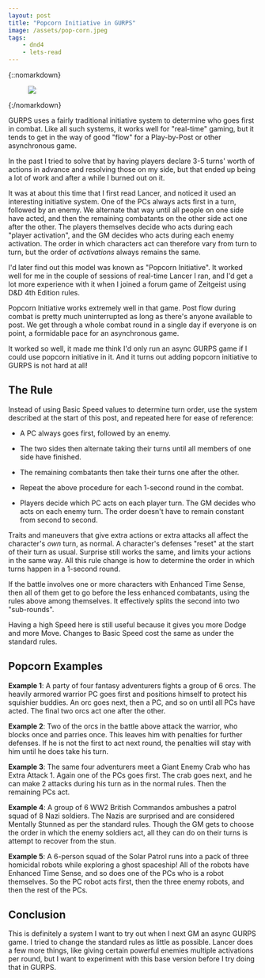 ```yaml
---
layout: post
title: "Popcorn Initiative in GURPS"
image: /assets/pop-corn.jpeg
tags:
    - dnd4
    - lets-read
---
```


{::nomarkdown}
<figure class="center">
  <img src="{{ "/assets/pop-corn.jpeg" | absolute_url }}"/>
</figure>
{:/nomarkdown}

GURPS uses a fairly traditional initiative system to determine who goes first in
combat. Like all such systems, it works well for "real-time" gaming, but it
tends to get in the way of good "flow" for a Play-by-Post or other asynchronous
game.

In the past I tried to solve that by having players declare 3-5 turns' worth of
actions in advance and resolving those on my side, but that ended up being a lot
of work and after a while I burned out on it.

It was at about this time that I first read Lancer, and noticed it used an
interesting initiative system. One of the PCs always acts first in a turn,
followed by an enemy. We alternate that way until all people on one side have
acted, and then the remaining combatants on the other side act one after the
other. The players themselves decide who acts during each "player activation",
and the GM decides who acts during each enemy activation. The order in which
characters act can therefore vary from turn to turn, but the order of
_activations_ always remains the same.

I'd later find out this model was known as "Popcorn Initiative". It worked well
for me in the couple of sessions of real-time Lancer I ran, and I'd get a lot
more experience with it when I joined a forum game of Zeitgeist using D&D 4th
Edition rules.

Popcorn Initiative works extremely well in that game. Post flow during combat is
pretty much uninterrupted as long as there's anyone available to post. We get
through a whole combat round in a single day if everyone is on point, a
formidable pace for an asynchronous game.

It worked so well, it made me think I'd only run an async GURPS game if I could
use popcorn initiative in it. And it turns out adding popcorn initiative to
GURPS is not hard at all!

## The Rule

Instead of using Basic Speed values to determine turn order, use the system
described at the start of this post, and repeated here for ease of reference:

- A PC always goes first, followed by an enemy.

- The two sides then alternate taking their turns until all members of one side
  have finished.

- The remaining combatants then take their turns one after the other.

- Repeat the above procedure for each 1-second round in the combat.

- Players decide which PC acts on each player turn. The GM decides who acts on
  each enemy turn. The order doesn't have to remain constant from second to
  second.

Traits and maneuvers that give extra actions or extra attacks all affect the
character's _own_ turn, as normal. A character's defenses "reset" at the start
of their turn as usual. Surprise still works the same, and limits your actions
in the same way. All this rule change is how to determine the order in which
turns happen in a 1-second round.

If the battle involves one or more characters with Enhanced Time Sense, then
all of them get to go before the less enhanced combatants, using the rules above
among themselves. It effectively splits the second into two "sub-rounds".

Having a high Speed here is still useful because it gives you more Dodge and
more Move. Changes to Basic Speed cost the same as under the standard rules.

## Popcorn Examples

**Example 1**: A party of four fantasy adventurers fights a group of 6 orcs. The
heavily armored warrior PC goes first and positions himself to protect his
squishier buddies. An orc goes next, then a PC, and so on until all PCs have
acted. The final two orcs act one after the other.

**Example 2**: Two of the orcs in the battle above attack the warrior, who
blocks once and parries once. This leaves him with penalties for further
defenses. If he is not the first to act next round, the penalties will stay with
him until he does take his turn.

**Example 3**: The same four adventurers meet a Giant Enemy Crab who has Extra
Attack 1. Again one of the PCs goes first. The crab goes next, and he can make 2
attacks during his turn as in the normal rules. Then the remaining PCs act.

**Example 4**: A group of 6 WW2 British Commandos ambushes a patrol squad of 8
Nazi soldiers. The Nazis are surprised and are considered Mentally Stunned as
per the standard rules. Though the GM gets to choose the order in which the
enemy soldiers act, all they can do on their turns is attempt to recover from
the stun.

**Example 5**: A 6-person squad of the Solar Patrol runs into a pack of three
homicidal robots while exploring a ghost spaceship! All of the robots have
Enhanced Time Sense, and so does one of the PCs who is a robot themselves. So
the PC robot acts first, then the three enemy robots, and then the rest of the
PCs.

## Conclusion

This is definitely a system I want to try out when I next GM an async GURPS
game. I tried to change the standard rules as little as possible. Lancer does a
few more things, like giving certain powerful enemies multiple activations per
round, but I want to experiment with this base version before I try doing that
in GURPS.
